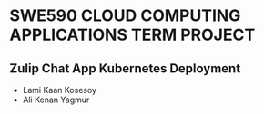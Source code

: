 # SWE590 CLOUD COMPUTING APPLICATIONS TERM PROJECT

## Zulip Chat App Kubernetes Deployment

- Lami Kaan Kosesoy
- Ali Kenan Yagmur